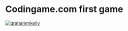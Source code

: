 # Codingame.com first game

[![grahammkelly](https://circleci.com/github/grahammkelly/codinggame-first.svg?style=svg)](https://circleci.com/github/grahammkelly/codinggame-first)

